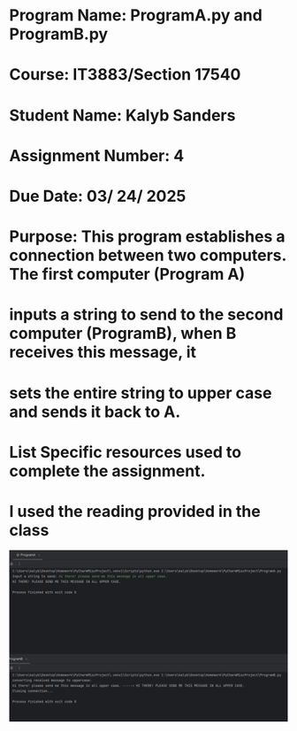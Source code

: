 # Program Name: ProgramA.py and ProgramB.py
# Course: IT3883/Section 17540
# Student Name: Kalyb Sanders
# Assignment Number: 4
# Due Date: 03/ 24/ 2025
# Purpose: This program establishes a connection between two computers. The first computer (Program A)
# inputs a string to send to the second computer (ProgramB), when B receives this message, it
# sets the entire string to upper case and sends it back to A.
#
# List Specific resources used to complete the assignment.
#   I used the reading provided in the class

![Example Image](./example.PNG?raw=true)
